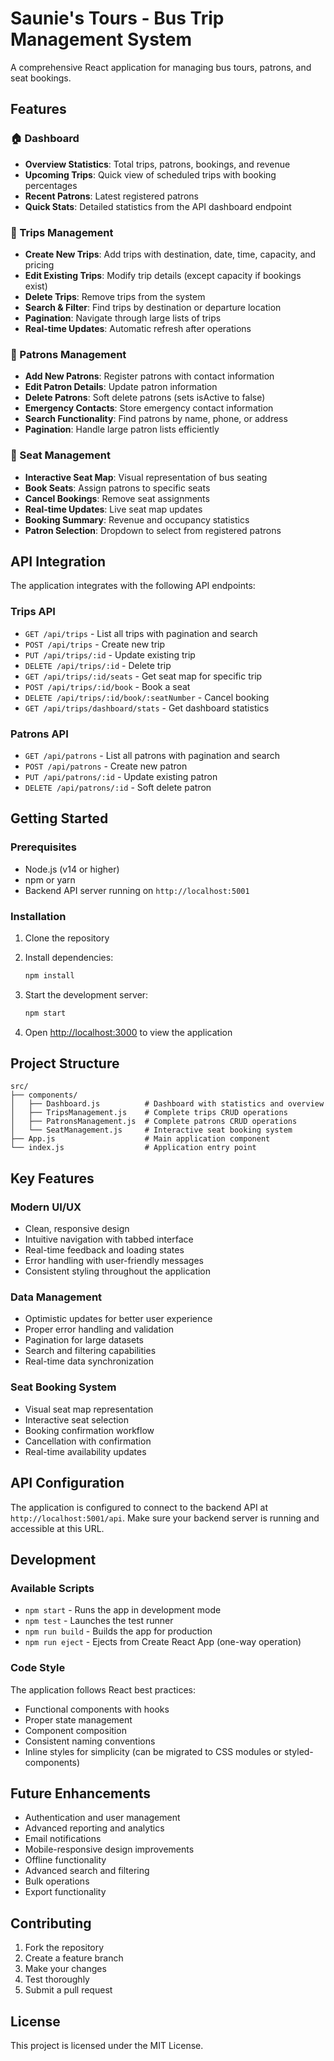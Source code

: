 # Saunie's Tours - Bus Trip Management System

A comprehensive React application for managing bus tours, patrons, and seat bookings.

## Features

### 🏠 Dashboard
- **Overview Statistics**: Total trips, patrons, bookings, and revenue
- **Upcoming Trips**: Quick view of scheduled trips with booking percentages
- **Recent Patrons**: Latest registered patrons
- **Quick Stats**: Detailed statistics from the API dashboard endpoint

### 📍 Trips Management
- **Create New Trips**: Add trips with destination, date, time, capacity, and pricing
- **Edit Existing Trips**: Modify trip details (except capacity if bookings exist)
- **Delete Trips**: Remove trips from the system
- **Search & Filter**: Find trips by destination or departure location
- **Pagination**: Navigate through large lists of trips
- **Real-time Updates**: Automatic refresh after operations

### 👥 Patrons Management
- **Add New Patrons**: Register patrons with contact information
- **Edit Patron Details**: Update patron information
- **Delete Patrons**: Soft delete patrons (sets isActive to false)
- **Emergency Contacts**: Store emergency contact information
- **Search Functionality**: Find patrons by name, phone, or address
- **Pagination**: Handle large patron lists efficiently

### 💺 Seat Management
- **Interactive Seat Map**: Visual representation of bus seating
- **Book Seats**: Assign patrons to specific seats
- **Cancel Bookings**: Remove seat assignments
- **Real-time Updates**: Live seat map updates
- **Booking Summary**: Revenue and occupancy statistics
- **Patron Selection**: Dropdown to select from registered patrons

## API Integration

The application integrates with the following API endpoints:

### Trips API
- `GET /api/trips` - List all trips with pagination and search
- `POST /api/trips` - Create new trip
- `PUT /api/trips/:id` - Update existing trip
- `DELETE /api/trips/:id` - Delete trip
- `GET /api/trips/:id/seats` - Get seat map for specific trip
- `POST /api/trips/:id/book` - Book a seat
- `DELETE /api/trips/:id/book/:seatNumber` - Cancel booking
- `GET /api/trips/dashboard/stats` - Get dashboard statistics

### Patrons API
- `GET /api/patrons` - List all patrons with pagination and search
- `POST /api/patrons` - Create new patron
- `PUT /api/patrons/:id` - Update existing patron
- `DELETE /api/patrons/:id` - Soft delete patron

## Getting Started

### Prerequisites
- Node.js (v14 or higher)
- npm or yarn
- Backend API server running on `http://localhost:5001`

### Installation

1. Clone the repository
2. Install dependencies:
   ```bash
   npm install
   ```

3. Start the development server:
   ```bash
   npm start
   ```

4. Open [http://localhost:3000](http://localhost:3000) to view the application

## Project Structure

```
src/
├── components/
│   ├── Dashboard.js          # Dashboard with statistics and overview
│   ├── TripsManagement.js    # Complete trips CRUD operations
│   ├── PatronsManagement.js  # Complete patrons CRUD operations
│   └── SeatManagement.js     # Interactive seat booking system
├── App.js                    # Main application component
└── index.js                  # Application entry point
```

## Key Features

### Modern UI/UX
- Clean, responsive design
- Intuitive navigation with tabbed interface
- Real-time feedback and loading states
- Error handling with user-friendly messages
- Consistent styling throughout the application

### Data Management
- Optimistic updates for better user experience
- Proper error handling and validation
- Pagination for large datasets
- Search and filtering capabilities
- Real-time data synchronization

### Seat Booking System
- Visual seat map representation
- Interactive seat selection
- Booking confirmation workflow
- Cancellation with confirmation
- Real-time availability updates

## API Configuration

The application is configured to connect to the backend API at `http://localhost:5001/api`. Make sure your backend server is running and accessible at this URL.

## Development

### Available Scripts

- `npm start` - Runs the app in development mode
- `npm test` - Launches the test runner
- `npm run build` - Builds the app for production
- `npm run eject` - Ejects from Create React App (one-way operation)

### Code Style

The application follows React best practices:
- Functional components with hooks
- Proper state management
- Component composition
- Consistent naming conventions
- Inline styles for simplicity (can be migrated to CSS modules or styled-components)

## Future Enhancements

- Authentication and user management
- Advanced reporting and analytics
- Email notifications
- Mobile-responsive design improvements
- Offline functionality
- Advanced search and filtering
- Bulk operations
- Export functionality

## Contributing

1. Fork the repository
2. Create a feature branch
3. Make your changes
4. Test thoroughly
5. Submit a pull request

## License

This project is licensed under the MIT License.
